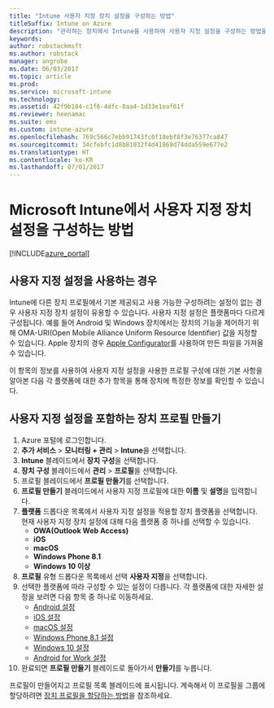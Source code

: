 ```yaml
---
title: "Intune 사용자 지정 장치 설정을 구성하는 방법"
titleSuffix: Intune on Azure
description: "관리하는 장치에서 Intune을 사용하여 사용자 지정 설정을 구성하는 방법을 알아봅니다.\""
keywords: 
author: robstackmsft
ms.author: robstack
manager: angrobe
ms.date: 06/03/2017
ms.topic: article
ms.prod: 
ms.service: microsoft-intune
ms.technology: 
ms.assetid: 42f9b104-c1f6-4dfc-8aa4-1d33e1eaf61f
ms.reviewer: heenamac
ms.suite: ems
ms.custom: intune-azure
ms.openlocfilehash: 769c566c7ebb91743fc0f18ebf8f3e76377ca847
ms.sourcegitcommit: 34cfebfc1d8b81032f4d41869d74dda559e677e2
ms.translationtype: HT
ms.contentlocale: ko-KR
ms.lasthandoff: 07/01/2017
---
```

# <a name="how-to-configure-custom-device-settings-in-microsoft-intune"></a>Microsoft Intune에서 사용자 지정 장치 설정을 구성하는 방법

[!INCLUDE[azure_portal](./includes/azure_portal.md)]

## <a name="when-to-use-custom-settings"></a>사용자 지정 설정을 사용하는 경우

Intune에 다른 장치 프로필에서 기본 제공되고 사용 가능한 구성하려는 설정이 없는 경우 사용자 지정 장치 설정이 유용할 수 있습니다.
사용자 지정 설정은 플랫폼마다 다르게 구성됩니다. 예를 들어 Android 및 Windows 장치에서는 장치의 기능을 제어하기 위해 OMA-URI(Open Mobile Alliance Uniform Resource Identifier) 값을 지정할 수 있습니다. Apple 장치의 경우 [Apple Configurator](https://itunes.apple.com/us/app/apple-configurator-2/id1037126344?mt=12)를 사용하여 만든 파일을 가져올 수 있습니다.

이 항목의 정보를 사용하여 사용자 지정 설정을 사용한 프로필 구성에 대한 기본 사항을 알아본 다음 각 플랫폼에 대한 추가 항목을 통해 장치에 특정한 정보를 확인할 수 있습니다.

## <a name="create-a-device-profile-containing-custom-settings"></a>사용자 지정 설정을 포함하는 장치 프로필 만들기

1. Azure 포털에 로그인합니다.
2. **추가 서비스** > **모니터링 + 관리** > **Intune**을 선택합니다.
3. **Intune** 블레이드에서 **장치 구성**을 선택합니다.
2. **장치 구성** 블레이드에서 **관리** > **프로필**을 선택합니다.
3. 프로필 블레이드에서 **프로필 만들기**를 선택합니다.
4. **프로필 만들기** 블레이드에서 사용자 지정 프로필에 대한 **이름** 및 **설명**을 입력합니다.
5. **플랫폼** 드롭다운 목록에서 사용자 지정 설정을 적용할 장치 플랫폼을 선택합니다. 현재 사용자 지정 장치 설정에 대해 다음 플랫폼 중 하나를 선택할 수 있습니다.
    - **OWA(Outlook Web Access)**
    - **iOS**
    - **macOS**
    - **Windows Phone 8.1**
    - **Windows 10 이상**
6. **프로필** 유형 드롭다운 목록에서 선택 **사용자 지정**을 선택합니다.
7. 선택한 플랫폼에 따라 구성할 수 있는 설정이 다릅니다. 각 플랫폼에 대한 자세한 설정을 보려면 다음 항목 중 하나로 이동하세요.
    - [Android 설정](custom-settings-android.md)
    - [iOS 설정](custom-settings-ios.md)
    - [macOS 설정](custom-settings-macos.md)
    - [Windows Phone 8.1 설정](custom-settings-windows-phone-8-1.md)
    - [Windows 10 설정](custom-settings-windows-10.md)
    - [Android for Work 설정](custom-settings-android-for-work.md)
8. 완료되면 **프로필 만들기** 블레이드로 돌아가서 **만들기**를 누릅니다.

프로필이 만들어지고 프로필 목록 블레이드에 표시됩니다.
계속해서 이 프로필을 그룹에 할당하려면 [장치 프로필을 할당하는 방법](device-profile-assign.md)을 참조하세요.
